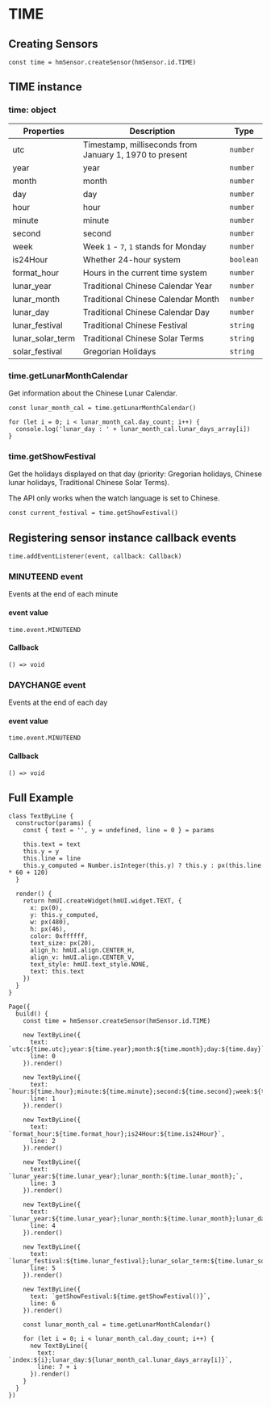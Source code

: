 
# TIME

## Creating Sensors[​](/docs/1.0/reference/device-app-api/hmSensor/sensorId/TIME/#creating-sensors "Direct link to Creating Sensors")

```
const time = hmSensor.createSensor(hmSensor.id.TIME)  

```
## TIME instance[​](/docs/1.0/reference/device-app-api/hmSensor/sensorId/TIME/#time-instance "Direct link to TIME instance")

### time: object[​](/docs/1.0/reference/device-app-api/hmSensor/sensorId/TIME/#time-object "Direct link to time: object")

| Properties | Description | Type |
| --- | --- | --- |
| utc | Timestamp, milliseconds from January 1, 1970 to present | `number` |
| year | year | `number` |
| month | month | `number` |
| day | day | `number` |
| hour | hour | `number` |
| minute | minute | `number` |
| second | second | `number` |
| week | Week `1` - `7`, `1` stands for Monday | `number` |
| is24Hour | Whether 24-hour system | `boolean` |
| format\_hour | Hours in the current time system | `number` |
| lunar\_year | Traditional Chinese Calendar Year | `number` |
| lunar\_month | Traditional Chinese Calendar Month | `number` |
| lunar\_day | Traditional Chinese Calendar Day | `number` |
| lunar\_festival | Traditional Chinese Festival | `string` |
| lunar\_solar\_term | Traditional Chinese Solar Terms | `string` |
| solar\_festival | Gregorian Holidays | `string` |

### time.getLunarMonthCalendar[​](/docs/1.0/reference/device-app-api/hmSensor/sensorId/TIME/#timegetlunarmonthcalendar "Direct link to time.getLunarMonthCalendar")

Get information about the Chinese Lunar Calendar.

```
const lunar_month_cal = time.getLunarMonthCalendar()  
  
for (let i = 0; i < lunar_month_cal.day_count; i++) {  
  console.log('lunar_day : ' + lunar_month_cal.lunar_days_array[i])  
}  

```
### time.getShowFestival[​](/docs/1.0/reference/device-app-api/hmSensor/sensorId/TIME/#timegetshowfestival "Direct link to time.getShowFestival")

Get the holidays displayed on that day (priority: Gregorian holidays, Chinese lunar holidays, Traditional Chinese Solar Terms).

The API only works when the watch language is set to Chinese.

```
const current_festival = time.getShowFestival()  

```
## Registering sensor instance callback events[​](/docs/1.0/reference/device-app-api/hmSensor/sensorId/TIME/#registering-sensor-instance-callback-events "Direct link to Registering sensor instance callback events")

```
time.addEventListener(event, callback: Callback)  

```
### MINUTEEND event[​](/docs/1.0/reference/device-app-api/hmSensor/sensorId/TIME/#minuteend-event "Direct link to MINUTEEND event")

Events at the end of each minute

#### event value[​](/docs/1.0/reference/device-app-api/hmSensor/sensorId/TIME/#event-value "Direct link to event value")

`time.event.MINUTEEND`

#### Callback[​](/docs/1.0/reference/device-app-api/hmSensor/sensorId/TIME/#callback "Direct link to Callback")

```
() => void  

```
### DAYCHANGE event[​](/docs/1.0/reference/device-app-api/hmSensor/sensorId/TIME/#daychange-event "Direct link to DAYCHANGE event")

Events at the end of each day

#### event value[​](/docs/1.0/reference/device-app-api/hmSensor/sensorId/TIME/#event-value-1 "Direct link to event value")

`time.event.MINUTEEND`

#### Callback[​](/docs/1.0/reference/device-app-api/hmSensor/sensorId/TIME/#callback-1 "Direct link to Callback")

```
() => void  

```
## Full Example[​](/docs/1.0/reference/device-app-api/hmSensor/sensorId/TIME/#full-example "Direct link to Full Example")

```
class TextByLine {  
  constructor(params) {  
    const { text = '', y = undefined, line = 0 } = params  
  
    this.text = text  
    this.y = y  
    this.line = line  
    this.y_computed = Number.isInteger(this.y) ? this.y : px(this.line * 60 + 120)  
  }  
  
  render() {  
    return hmUI.createWidget(hmUI.widget.TEXT, {  
      x: px(0),  
      y: this.y_computed,  
      w: px(480),  
      h: px(46),  
      color: 0xffffff,  
      text_size: px(20),  
      align_h: hmUI.align.CENTER_H,  
      align_v: hmUI.align.CENTER_V,  
      text_style: hmUI.text_style.NONE,  
      text: this.text  
    })  
  }  
}  
  
Page({  
  build() {  
    const time = hmSensor.createSensor(hmSensor.id.TIME)  
  
    new TextByLine({  
      text: `utc:${time.utc};year:${time.year};month:${time.month};day:${time.day}`,  
      line: 0  
    }).render()  
  
    new TextByLine({  
      text: `hour:${time.hour};minute:${time.minute};second:${time.second};week:${time.week}`,  
      line: 1  
    }).render()  
  
    new TextByLine({  
      text: `format_hour:${time.format_hour};is24Hour:${time.is24Hour}`,  
      line: 2  
    }).render()  
  
    new TextByLine({  
      text: `lunar_year:${time.lunar_year};lunar_month:${time.lunar_month};`,  
      line: 3  
    }).render()  
  
    new TextByLine({  
      text: `lunar_year:${time.lunar_year};lunar_month:${time.lunar_month};lunar_day:${time.lunar_day}`,  
      line: 4  
    }).render()  
  
    new TextByLine({  
      text: `lunar_festival:${time.lunar_festival};lunar_solar_term:${time.lunar_solar_term};solar_festival:${time.solar_festival}`,  
      line: 5  
    }).render()  
  
    new TextByLine({  
      text: `getShowFestival:${time.getShowFestival()}`,  
      line: 6  
    }).render()  
  
    const lunar_month_cal = time.getLunarMonthCalendar()  
  
    for (let i = 0; i < lunar_month_cal.day_count; i++) {  
      new TextByLine({  
        text: `index:${i};lunar_day:${lunar_month_cal.lunar_days_array[i]}`,  
        line: 7 + i  
      }).render()  
    }  
  }  
})  

```
